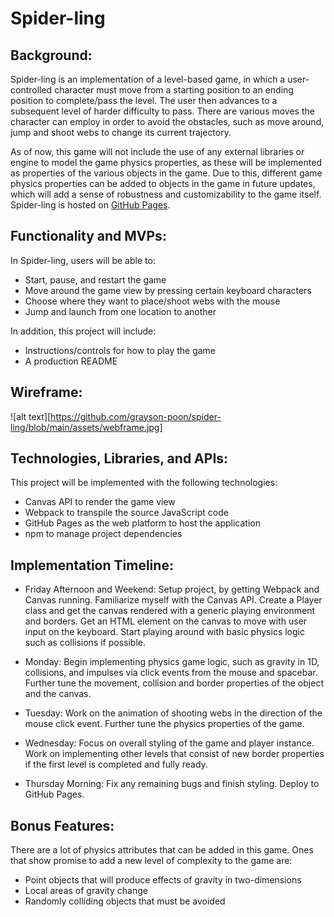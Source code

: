# Spider-ling

## Background:

Spider-ling is an implementation of a level-based game, in which a user-controlled character must move from a starting position to an ending position to complete/pass the level. The user then advances to a subsequent level of harder difficulty to pass. There are various moves the character can employ in order to avoid the obstacles, such as move around, jump and shoot webs to change its current trajectory.

As of now, this game will not include the use of any external libraries or engine to model the game physics properties, as these will be implemented as properties of the various objects in the game. Due to this, different game physics properties can be added to objects in the game in future updates, which will add a sense of robustness and customizability to the game itself. Spider-ling is hosted on [GitHub Pages](https://grayson-poon.github.io/spider-ling/).

## Functionality and MVPs:

In Spider-ling, users will be able to:

* Start, pause, and restart the game
* Move around the game view by pressing certain keyboard characters
* Choose where they want to place/shoot webs with the mouse
* Jump and launch from one location to another

In addition, this project will include:

* Instructions/controls for how to play the game
* A production README

## Wireframe:

![alt text][https://github.com/grayson-poon/spider-ling/blob/main/assets/webframe.jpg]

## Technologies, Libraries, and APIs:

This project will be implemented with the following technologies:

* Canvas API to render the game view
* Webpack to transpile the source JavaScript code
* GitHub Pages as the web platform to host the application
* npm to manage project dependencies

## Implementation Timeline:

* Friday Afternoon and Weekend: Setup project, by getting Webpack and Canvas running. Familiarize myself with the Canvas API. Create a Player class and get the canvas rendered with a generic playing environment and borders. Get an HTML element on the canvas to move with user input on the keyboard. Start playing around with basic physics logic such as collisions if possible.

* Monday: Begin implementing physics game logic, such as gravity in 1D, collisions, and impulses via click events from the mouse and spacebar. Further tune the movement, collision and border properties of the object and the canvas.

* Tuesday: Work on the animation of shooting webs in the direction of the mouse click event. Further tune the physics properties of the game.

* Wednesday: Focus on overall styling of the game and player instance. Work on implementing other levels that consist of new border properties if the first level is completed and fully ready.

* Thursday Morning: Fix any remaining bugs and finish styling. Deploy to GitHub Pages.

## Bonus Features:

There are a lot of physics attributes that can be added in this game. Ones that show promise to add a new level of complexity to the game are:

* Point objects that will produce effects of gravity in two-dimensions
* Local areas of gravity change
* Randomly colliding objects that must be avoided
